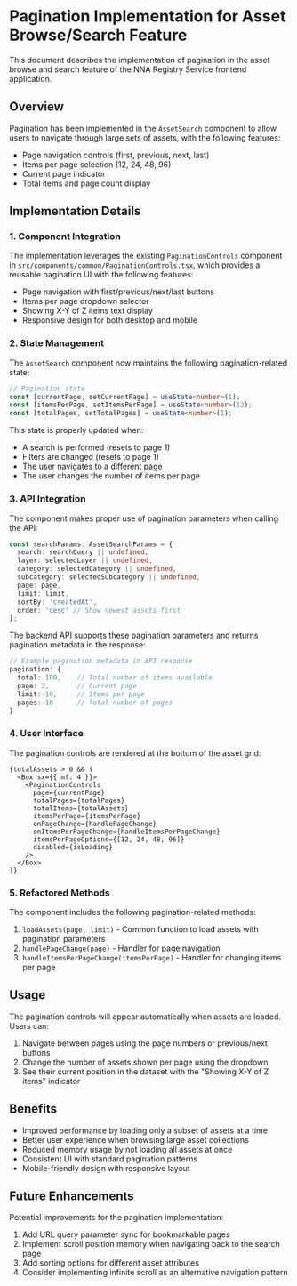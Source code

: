 # Pagination Implementation for Asset Browse/Search Feature

This document describes the implementation of pagination in the asset browse and search feature of the NNA Registry Service frontend application.

## Overview

Pagination has been implemented in the `AssetSearch` component to allow users to navigate through large sets of assets, with the following features:

- Page navigation controls (first, previous, next, last)
- Items per page selection (12, 24, 48, 96)
- Current page indicator
- Total items and page count display

## Implementation Details

### 1. Component Integration

The implementation leverages the existing `PaginationControls` component in `src/components/common/PaginationControls.tsx`, which provides a reusable pagination UI with the following features:

- Page navigation with first/previous/next/last buttons
- Items per page dropdown selector
- Showing X-Y of Z items text display
- Responsive design for both desktop and mobile

### 2. State Management

The `AssetSearch` component now maintains the following pagination-related state:

```typescript
// Pagination state
const [currentPage, setCurrentPage] = useState<number>(1);
const [itemsPerPage, setItemsPerPage] = useState<number>(12);
const [totalPages, setTotalPages] = useState<number>(1);
```

This state is properly updated when:
- A search is performed (resets to page 1)
- Filters are changed (resets to page 1)
- The user navigates to a different page
- The user changes the number of items per page

### 3. API Integration

The component makes proper use of pagination parameters when calling the API:

```typescript
const searchParams: AssetSearchParams = {
  search: searchQuery || undefined,
  layer: selectedLayer || undefined,
  category: selectedCategory || undefined,
  subcategory: selectedSubcategory || undefined,
  page: page,
  limit: limit,
  sortBy: 'createdAt',
  order: 'desc' // Show newest assets first
};
```

The backend API supports these pagination parameters and returns pagination metadata in the response:

```typescript
// Example pagination metadata in API response
pagination: {
  total: 100,    // Total number of items available
  page: 2,       // Current page
  limit: 10,     // Items per page
  pages: 10      // Total number of pages
}
```

### 4. User Interface

The pagination controls are rendered at the bottom of the asset grid:

```tsx
{totalAssets > 0 && (
  <Box sx={{ mt: 4 }}>
    <PaginationControls
      page={currentPage}
      totalPages={totalPages}
      totalItems={totalAssets}
      itemsPerPage={itemsPerPage}
      onPageChange={handlePageChange}
      onItemsPerPageChange={handleItemsPerPageChange}
      itemsPerPageOptions={[12, 24, 48, 96]}
      disabled={isLoading}
    />
  </Box>
)}
```

### 5. Refactored Methods

The component includes the following pagination-related methods:

1. `loadAssets(page, limit)` - Common function to load assets with pagination parameters
2. `handlePageChange(page)` - Handler for page navigation
3. `handleItemsPerPageChange(itemsPerPage)` - Handler for changing items per page

## Usage

The pagination controls will appear automatically when assets are loaded. Users can:

1. Navigate between pages using the page numbers or previous/next buttons
2. Change the number of assets shown per page using the dropdown
3. See their current position in the dataset with the "Showing X-Y of Z items" indicator

## Benefits

- Improved performance by loading only a subset of assets at a time
- Better user experience when browsing large asset collections
- Reduced memory usage by not loading all assets at once
- Consistent UI with standard pagination patterns
- Mobile-friendly design with responsive layout

## Future Enhancements

Potential improvements for the pagination implementation:

1. Add URL query parameter sync for bookmarkable pages
2. Implement scroll position memory when navigating back to the search page
3. Add sorting options for different asset attributes
4. Consider implementing infinite scroll as an alternative navigation pattern